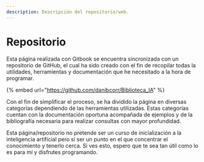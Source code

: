 ```yaml
---
description: Descripción del repositorio/web.
---
```


# Repositorio

Esta página realizada con Gitbook se encuentra sincronizada con un repositorio de GitHub, el cual ha sido creado con el fin de recopilar todas la utilidades, herramientas y documentación que he necesitado a la hora de programar.&#x20;

{% embed url="https://github.com/danibcorr/Biblioteca_IA" %}

Con el fin de simplificar el proceso, se ha dividido la página en diversas categorías dependiendo de las herramientas utilizadas. Estas categorías cuentan con la documentación oportuna acompañada de ejemplos y de la bibliografía necesaria para realizar consultas con mayor profundidad.&#x20;

Esta página/repositorio no pretende ser un curso de inicialización a la inteligencia artificial pero sí ser un punto en el que concentrar el conocimiento y tenerlo cerca. Si ves esto, espero que te sea tan útil como lo es para mí y disfrutes programando.

